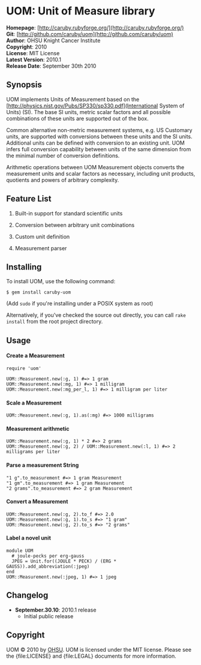 UOM: Unit of Measure library
============================

**Homepage**:     [http://caruby.rubyforge.org/](http://caruby.rubyforge.org/)    
**Git**:          [http://github.com/caruby/uom](http://github.com/caruby/uom)    
**Author**:       OHSU Knight Cancer Institute    
**Copyright**:    2010    
**License**:      MIT License    
**Latest Version**: 2010.1    
**Release Date**: September 30th 2010    

Synopsis
--------

UOM implements Units of Measurement based on the
[http://physics.nist.gov/Pubs/SP330/sp330.pdf](International System of Units) (SI).
The base SI units, metric scalar factors and all possible combinations of these units
are supported out of the box.

Common alternative non-metric measurement systems, e.g. US Customary units, are
supported with conversions between these units and the SI units.
Additional units can be defined with conversion to an existing unit.
UOM infers full conversion capability between units of the same dimension from
the minimal number of conversion definitions.

Arithmetic operations between UOM Measurement objects converts the measurement units
and scalar factors as necessary, including unit products, quotients and powers of
arbitrary complexity.

Feature List
------------

1. Built-in support for standard scientific units

2. Conversion between arbitrary unit combinations

3. Custom unit definition

4. Measurement parser

Installing
----------

To install UOM, use the following command:

    $ gem install caruby-uom

(Add `sudo` if you're installing under a POSIX system as root)

Alternatively, if you've checked the source out directly, you can call
`rake install` from the root project directory.

Usage
-----

#### Create a Measurement
    require 'uom'

    UOM::Measurement.new(:g, 1) #=> 1 gram
    UOM::Measurement.new(:mg, 1) #=> 1 milligram
    UOM::Measurement.new(:mg_per_l, 1) #=> 1 milligram per liter

#### Scale a Measurement

    UOM::Measurement.new(:g, 1).as(:mg) #=> 1000 milligrams

#### Measurement arithmetic

    UOM::Measurement.new(:g, 1) * 2 #=> 2 grams
    UOM::Measurement.new(:g, 2) / UOM::Measurement.new(:l, 1) #=> 2 milligrams per liter

#### Parse a measurement String

    "1 g".to_measurement #=> 1 gram Measurement
    "1 gm".to_measurement #=> 1 gram Measurement
    "2 grams".to_measurement #=> 2 gram Measurement

#### Convert a Measurement

    UOM::Measurement.new(:g, 2).to_f #=> 2.0
    UOM::Measurement.new(:g, 1).to_s #=> "1 gram"
    UOM::Measurement.new(:g, 2).to_s #=> "2 grams"

#### Label a novel unit

    module UOM
      # joule-pecks per erg-gauss
      JPEG = Unit.for((JOULE * PECK) / (ERG * GAUSS)).add_abbreviation(:jpeg)
    end
    UOM::Measurement.new(:jpeg, 1) #=> 1 jpeg

Changelog
---------

- **September.30.10**: 2010.1 release
    - Initial public release

Copyright
---------

UOM &copy; 2010 by [OHSU](mailto:loneyf@ohsu.edu).
UOM is licensed under the MIT license. Please see the {file:LICENSE} and {file:LEGAL}
documents for more information.
